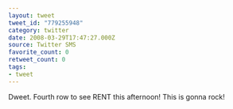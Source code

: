 ```yaml
---
layout: tweet
tweet_id: "779255948"
category: twitter
date: 2008-03-29T17:47:27.000Z
source: Twitter SMS
favorite_count: 0
retweet_count: 0
tags:
- tweet
---
```


Dweet. Fourth row to see RENT this afternoon! This is gonna rock!
